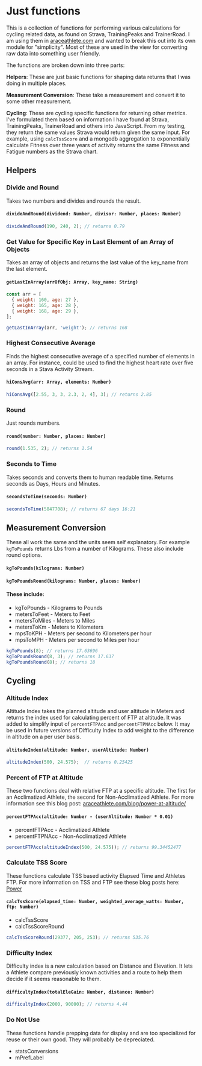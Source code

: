 # Just functions

This is a collection of functions for performing various calculations for cycling related data, as found on Strava, TrainingPeaks and TrainerRoad. I am using them in [araceathlete.com](https://www.araceathlete.com/) and wanted to break this out into its own module for "simplicity". Most of these are used in the view for converting raw data into something user friendly.

The functions are broken down into three parts:

**Helpers**: These are just basic functions for shaping data returns that I was doing in multiple places.

**Measurement Conversion**: These take a measurement and convert it to some other measurement.

**Cycling**: These are cycling specific functions for returning other metrics. I've formulated them based on information I have found at Strava, TrainingPeaks, TrainerRoad and others into JavaScript. From my testing, they return the same values Strava would return given the same input. For example, using ```calcTssScore``` and a mongodb aggregation to exponentially calculate Fitness over three years of activity returns the same Fitness and Fatigue numbers as the Strava chart.

## Helpers

### Divide and Round

Takes two numbers and divides and rounds the result.

#### ```divideAndRound(dividend: Number, divisor: Number, places: Number)```

```js
divideAndRound(190, 240, 2); // returns 0.79
```

### Get Value for Specific Key in Last Element of an Array of Objects

Takes an array of objects and returns the last value of the key_name from the last element.

#### ```getLastInArray(arrOfObj: Array, key_name: String)```

```js
const arr = [
  { weight: 160, age: 27 },
  { weight: 165, age: 28 },
  { weight: 168, age: 29 },
];

getLastInArray(arr, 'weight'); // returns 168
```

### Highest Consecutive Average

Finds the highest consecutive average of a specified number of elements in an array. For instance, could be used to find the highest heart rate over five seconds in a Stava Activity Stream.

#### ```hiConsAvg(arr: Array, elements: Number)```

```js
hiConsAvg([2.55, 3, 3, 2.3, 2, 4], 3); // returns 2.85
```

### Round

Just rounds numbers.

#### ```round(number: Number, places: Number)```

```js
round(1.535, 2); // returns 1.54
```

### Seconds to Time

Takes seconds and converts them to human readable time. Returns seconds as Days, Hours and Minutes.

#### ```secondsToTime(seconds: Number)```

```js
secondsToTime(5847708); // returns 67 days 16:21
```




## Measurement Conversion

These all work the same and the units seem self explanatory.
For example ```kgToPounds``` returns Lbs from a number of Kilograms. These also include round options.
#### ```kgToPounds(kilograms: Number)```
#### ```kgToPoundsRound(kilograms: Number, places: Number)```

#### These include:

* kgToPounds - Kilograms to Pounds
* metersToFeet - Meters to Feet
* metersToMiles - Meters to Miles
* metersToKm - Meters to Kilometers
* mpsToKPH - Meters per second to Kilometers per hour
* mpsToMPH - Meters per second to Miles per hour


```js
kgToPounds(8); // returns 17.63696
kgToPoundsRound(8, 3); // returns 17.637
kgToPoundsRound(8); // returns 18
```




## Cycling

### Altitude Index
Altitude Index takes the planned altitude and user altitude in Meters and returns the index used for calculating percent of FTP at altitude. It was added to simplify input of ```percentFTPAcc``` and ```percentFTPNAcc``` below. It may be used in future versions of Difficulty Index to add weight to the difference in altitude on a per user basis.

#### ```altitudeIndex(altitude: Number, userAltitude: Number)```

```js
altitudeIndex(500, 24.575);  // returns 0.25425
```

### Percent of FTP at Altitude
These two functions deal with relative FTP at a specific altitude. The first for an Acclimatized Athlete, the second for Non-Acclimatized Athlete. For more information see this blog post: [araceathlete.com/blog/power-at-altitude/](https://www.araceathlete.com/blog/power-at-altitude/)

#### ```percentFTPAcc(altitude: Number - (userAltitude: Number * 0.01)```

* percentFTPAcc - Acclimatized Athlete
* percentFTPNAcc - Non-Acclimatized Athlete

```js
percentFTPAcc(altitudeIndex(500, 24.575)); // returns 99.34452477
```

### Calculate TSS Score
These functions calculate TSS based activity Elapsed Time and Athletes FTP. For more information on TSS and FTP see these blog posts here: [Power](https://www.araceathlete.com/blog/tag?power)

#### ```calcTssScore(elapsed_time: Number, weighted_average_watts: Number, ftp: Number)```

* calcTssScore
* calcTssScoreRound

```js
calcTssScoreRound(29377, 205, 253); // returns 535.76
```

### Difficulty Index
Difficulty index is a new calculation based on Distance and Elevation. It lets a Athlete compare previously known activities and a route to help them decide if it seems reasonable to them.

#### ```difficultyIndex(totalEleGain: Number, distance: Number)```

```js
difficultyIndex(2000, 90000); // returns 4.44
```



### Do Not Use
These functions handle prepping data for display and are too specialized for reuse or their own good. They will probably be depreciated.

* statsConversions
* mPrefLabel
